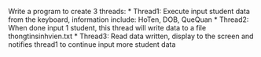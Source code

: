Write a program to create 3 threads: 
    * Thread1: Execute input student data from the keyboard, information include: HoTen, DOB, QueQuan
    * Thread2: When done input 1 student, this thread will write data to a file thongtinsinhvien.txt 
    * Thread3: Read data written, display to the screen and notifies thread1 to continue input more student data